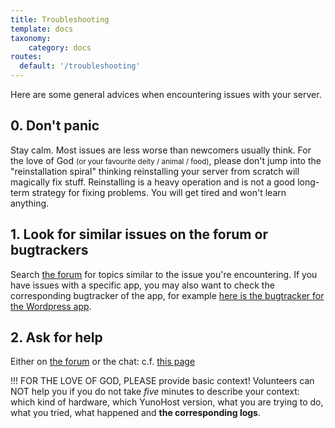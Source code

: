 ```yaml
---
title: Troubleshooting
template: docs
taxonomy:
    category: docs
routes:
  default: '/troubleshooting'
---
```


Here are some general advices when encountering issues with your server.

## 0. Don't panic

Stay calm. Most issues are less worse than newcomers usually think. For the love of God <small>(or your favourite deity / animal / food)</small>, please don't jump into the "reinstallation spiral" thinking reinstalling your server from scratch will magically fix stuff. Reinstalling is a heavy operation and is not a good long-term strategy for fixing problems. You will get tired and won't learn anything.

## 1. Look for similar issues on the forum or bugtrackers

Search [the forum](https://forum.yunohost.org) for topics similar to the issue you're encountering. If you have issues with a specific app, you may also want to check the corresponding bugtracker of the app, for example [here is the bugtracker for the Wordpress app](https://github.com/YunoHost-Apps/wordpress_ynh/issues).

## 2. Ask for help

Either on [the forum](https://forum.yunohost.org) or the chat: c.f. [this page](/help)

!!! FOR THE LOVE OF GOD, PLEASE provide basic context! Volunteers can NOT help you if you do not take *five* minutes to describe your context: which kind of hardware, which YunoHost version, what you are trying to do, what you tried, what happened and **the corresponding logs**.
